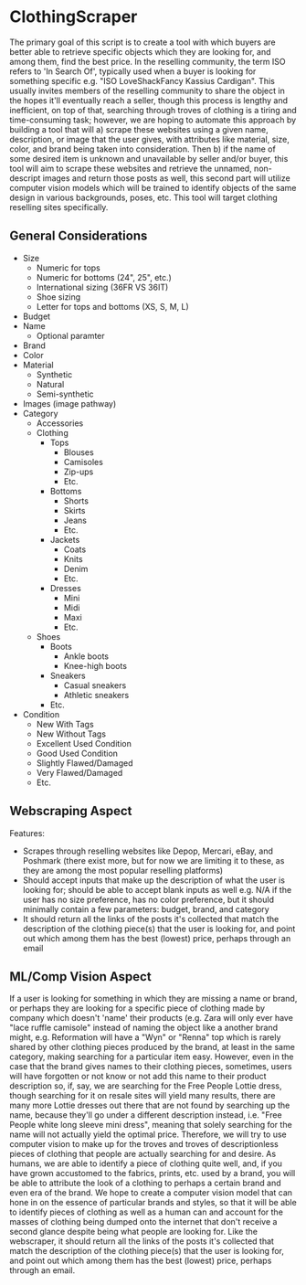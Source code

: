 # ClothingScraper
  The primary goal of this script is to create a tool with which buyers are better able to retrieve specific objects which they are looking for, and among them, find the best price. In the reselling community, the term ISO refers to 'In Search Of', typically used when a buyer is looking for something specific e.g. "ISO LoveShackFancy Kassius Cardigan". This usually invites members of the reselling community to share the object in the hopes it'll eventually reach a seller, though this process is lengthy and inefficient, on top of that, searching through troves of clothing is a tiring and time-consuming task; however, we are hoping to automate this approach by building a tool that will a) scrape these websites using a given name, description, or image that the user gives, with attributes like material, size, color, and brand being taken into consideration. 
  Then b) if the name of some desired item is unknown and unavailable by seller and/or buyer, this tool will aim to scrape these websites and retrieve the unnamed, non-descript images and return those posts as well, this second part will utilize computer vision models which will be trained to identify objects of the same design in various backgrounds, poses, etc. This tool will target clothing reselling sites specifically. 

## General Considerations
* Size
  * Numeric for tops
  * Numeric for bottoms (24", 25", etc.)
  * International sizing (36FR VS 36IT)
  * Shoe sizing
  * Letter for tops and bottoms (XS, S, M, L) 
* Budget
* Name
  * Optional paramter 
* Brand
* Color
* Material
  * Synthetic
  * Natural
  * Semi-synthetic 
* Images (image pathway)
* Category
  * Accessories
  * Clothing
    * Tops
      * Blouses
      * Camisoles
      * Zip-ups
      * Etc.
    * Bottoms
      * Shorts
      * Skirts
      * Jeans
      * Etc.
    * Jackets
      * Coats
      * Knits
      * Denim
      * Etc.
    * Dresses
      * Mini
      * Midi
      * Maxi
      * Etc.
  * Shoes
      * Boots
        * Ankle boots
        * Knee-high boots 
      * Sneakers
        * Casual sneakers
        * Athletic sneakers
      * Etc.     
* Condition
  * New With Tags
  * New Without Tags
  * Excellent Used Condition
  * Good Used Condition
  * Slightly Flawed/Damaged
  * Very Flawed/Damaged
  * Etc.    

## Webscraping Aspect

Features:
* Scrapes through reselling websites like Depop, Mercari, eBay, and Poshmark (there exist more, but for now we are limiting it to these, as they are among the most popular reselling platforms)
* Should accept inputs that make up the description of what the user is looking for; should be able to accept blank inputs as well e.g. N/A if the user has no size preference, has no color preference, but it should minimally contain a few parameters: budget, brand, and category
* It should return all the links of the posts it's collected that match the description of the clothing piece(s) that the user is looking for, and point out which among them has the best (lowest) price, perhaps through an email

## ML/Comp Vision Aspect
  If a user is looking for something in which they are missing a name or brand, or perhaps they are looking for a specific piece of clothing made by company which doesn't 'name' their products (e.g. Zara will only ever have "lace ruffle camisole" instead of naming the object like a another brand might, e.g. Reformation will have a "Wyn" or "Renna" top which is rarely shared by other clothing pieces produced by the brand, at least in the same category, making searching for a particular item easy. 
  However, even in the case that the brand gives names to their clothing pieces, sometimes, users will have forgotten or not know or not add this name to their product description so, if, say, we are searching for the Free People Lottie dress, though searching for it on resale sites will yield many results, there are many more Lottie dresses out there that are not found by searching up the name, because they'll go under a different description instead, i.e. "Free People white long sleeve mini dress", meaning that solely searching for the name will not actually yield the optimal price.
  Therefore, we will try to use computer vision to make up for the troves and troves of descriptionless pieces of clothing that people are actually searching for and desire. As humans, we are able to identify a piece of clothing quite well, and, if you have grown accustomed to the fabrics, prints, etc. used by a brand, you will be able to attribute the look of a clothing to perhaps a certain brand and even era of the brand. We hope to create a computer vision model that can hone in on the essence of particular brands and styles, so that it will be able to identify pieces of clothing as well as a human can and account for the masses of clothing being dumped onto the internet that don't receive a second glance despite being what people are looking for.
  Like the webscraper, it should return all the links of the posts it's collected that match the description of the clothing piece(s) that the user is looking for, and point out which among them has the best (lowest) price, perhaps through an email.

